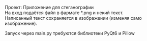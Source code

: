 Проект: Приложение для стеганографии    
На вход подаётся файл в фармате *.png и некий текст.   
Написанный текст сохраняется в изображении (изменяя само изображение).

Запуск через main.py
требуются библиотеки PyQt6 и Pillow
